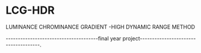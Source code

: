# LCG-HDR
LUMINANCE CHROMINANCE GRADIENT -HIGH DYNAMIC RANGE METHOD

--------------------------------------final year project-------------------------------------.
